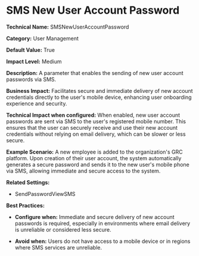 # SMS New User Account Password

**Technical Name:** SMSNewUserAccountPassword

**Category:** User Management

**Default Value:** True

**Impact Level:** Medium

**Description:** A parameter that enables the sending of new user account passwords via SMS.

**Business Impact:** Facilitates secure and immediate delivery of new account credentials directly to the user's mobile device, enhancing user onboarding experience and security.

**Technical Impact when configured:** When enabled, new user account passwords are sent via SMS to the user's registered mobile number. This ensures that the user can securely receive and use their new account credentials without relying on email delivery, which can be slower or less secure.

**Example Scenario:** A new employee is added to the organization's GRC platform. Upon creation of their user account, the system automatically generates a secure password and sends it to the new user's mobile phone via SMS, allowing immediate and secure access to the system.

**Related Settings:** 

- SendPasswordViewSMS

**Best Practices:** 

- **Configure when:** Immediate and secure delivery of new account passwords is required, especially in environments where email delivery is unreliable or considered less secure.
  
- **Avoid when:** Users do not have access to a mobile device or in regions where SMS services are unreliable.